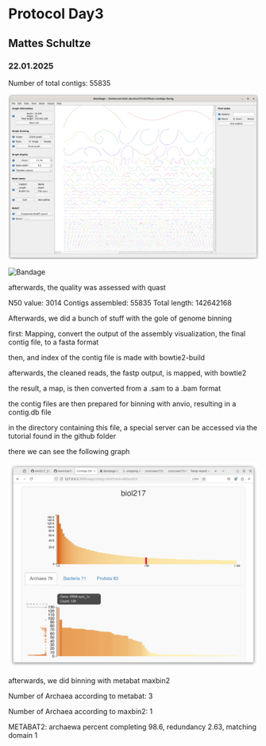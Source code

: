 # Protocol Day3
## Mattes Schultze
### 22.01.2025

Number of total contigs: 55835

![Bandage](./resources/Bandage_graph_contigs.png)

![Bandage](./resources/)

afterwards, the quality was assessed with quast

N50 value: 3014
Contigs assembled: 55835
Total length: 142642168

Afterwards, we did a bunch of stuff with the gole of genome binning

first: Mapping, convert the output of the assembly visualization, the final contig file, to a fasta format

then, and index of the contig file is made with bowtie2-build

afterwards, the cleaned reads, the fastp output, is mapped, with bowtie2

the result, a map, is then converted from a .sam to a .bam format

the contig files are then prepared for binning with anvio, resulting in a contig.db file

in the directory containing this file, a special server can be accessed via the tutorial found in the github folder

there we can see the following graph

![contigs and SCGs](./resources/mapping.png)

afterwards, we did binning with metabat maxbin2

Number of Archaea according to metabat: 3

Number of Archaea according to maxbin2: 1

METABAT2: archaewa percent completing 98.6, redundancy 2.63, matching domain 1


